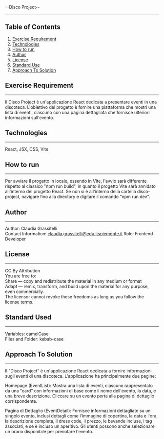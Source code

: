 --Disco Project--
***

## Table of Contents
1. [Exercise Requirement](#exercise-requirement)
2. [Technologies](#technologies)
3. [How to run](#how-to-run)
4. [Author](#author)
5. [License](#license)
6. [Standard Use](#standard-use)
7. [Approach To Solution](#approach-to-solution)

## Exercise Requirement
***
Il Disco Project è un'applicazione React dedicata a presentare eventi in una discoteca. L'obiettivo del progetto è fornire una piattaforma che mostri una lista di eventi, ciascuno con una pagina dettagliata che fornisce ulteriori informazioni sull'evento.

## Technologies
***
React, JSX, CSS, Vite

## How to run
***
Per avviare il progetto in locale, essendo in Vite, l'avvio sarà differente rispetto al classico "npm run build", in quanto il progetto Vite sarà annidato all'interno del progetto React.
Se non si è all'interno della cartella disco-project, navigare fino alla directory e digitare il comando "npm run dev".

## Author
***
Author: Claudia Grassitelli  
Contact Information: claudia.grassitelli@edu.itspiemonte.it
Role: Frontend Developer

## License
***
CC By Attribution  
You are free to:  
Share — copy and redistribute the material in any medium or format  
Adapt — remix, transform, and build upon the material for any purpose, even commercially.  
The licensor cannot revoke these freedoms as long as you follow the license terms.

## Standard Used
***
Variables: camelCase  
Files and Folder: kebab-case

## Approach To Solution
***
Il "Disco Project" è un'applicazione React dedicata a fornire informazioni sugli eventi di una discoteca. L'applicazione ha principalmente due pagine:

Homepage (EventList): Mostra una lista di eventi, ciascuno rappresentato da una "card" con informazioni di base come il nome dell'evento, la data, e una breve descrizione. Cliccare su un evento porta alla pagina di dettaglio corrispondente.

Pagina di Dettaglio (EventDetail): Fornisce informazioni dettagliate su un singolo evento, inclusi dettagli come l'immagine di copertina, la data e l'ora, la descrizione completa, il dress code, il prezzo, le bevande incluse, i tag associati, e se è incluso un aperitivo. Gli utenti possono anche selezionare un orario disponibile per prenotare l'evento.
